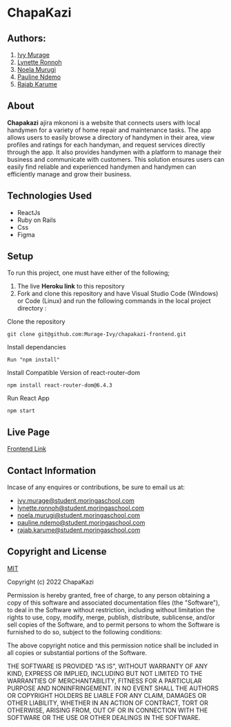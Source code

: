 # ChapaKazi

## Authors:
1. [Ivy Murage](https://github.com/Murage-Ivy)
2. [Lynette Ronnoh](https://github.com/Rlynette)
3. [Noela Murugi](https://github.com/Noela-Murugi)
4. [Pauline Ndemo](https://github.com/Paulinendemo)
5. [Rajab Karume](https://github.com/RajabKarume)

## About
**Chapakazi** ajira mkononi is a website that connects users with local handymen for a variety of home repair and maintenance tasks. The app allows users to easily browse a directory of handymen in their area, view profiles and ratings for each handyman, and request services directly through the app. It also provides handymen with a platform to manage their business and communicate with customers. This solution ensures users can easily find reliable and experienced handymen and handymen can efficiently manage and grow their business.

## Technologies Used
+ ReactJs
+ Ruby on Rails
+ Css
+ Figma

## Setup
To run this project, one must have either of the following;

1. The live **Heroku link** to this repository
2. Fork and clone this repository and have Visual Studio Code (Windows) or Code (Linux) and run the following commands in the local project directory :<br>

Clone the repository
```
git clone git@github.com:Murage-Ivy/chapakazi-frontend.git
```
Install dependancies
```
Run "npm install"
```
Install Compatible Version of react-router-dom
```
npm install react-router-dom@6.4.3
```
Run React App
```
npm start
```

## Live Page

[Frontend Link](https://chapakazi-frontend.vercel.app/)

## Contact Information
Incase of any enquires or contributions, be sure to email us at:
+ ivy.murage@student.moringaschool.com
+ lynette.ronnoh@student.moringaschool.com
+ noela.murugi@student.moringaschool.com
+ pauline.ndemo@student.moringaschool.com
+ rajab.karume@student.moringaschool.com

## Copyright and License
[MIT](https://)

Copyright (c) 2022 ChapaKazi

Permission is hereby granted, free of charge, to any person obtaining a copy of this software and associated documentation files (the "Software"), to deal in the Software without restriction, including without limitation the rights to use, copy, modify, merge, publish, distribute, sublicense, and/or sell copies of the Software, and to permit persons to whom the Software is furnished to do so, subject to the following conditions:

The above copyright notice and this permission notice shall be included in all copies or substantial portions of the Software.

THE SOFTWARE IS PROVIDED "AS IS", WITHOUT WARRANTY OF ANY KIND, EXPRESS OR IMPLIED, INCLUDING BUT NOT LIMITED TO THE WARRANTIES OF MERCHANTABILITY, FITNESS FOR A PARTICULAR PURPOSE AND NONINFRINGEMENT. IN NO EVENT SHALL THE AUTHORS OR COPYRIGHT HOLDERS BE LIABLE FOR ANY CLAIM, DAMAGES OR OTHER LIABILITY, WHETHER IN AN ACTION OF CONTRACT, TORT OR OTHERWISE, ARISING FROM, OUT OF OR IN CONNECTION WITH THE SOFTWARE OR THE USE OR OTHER DEALINGS IN THE SOFTWARE.
